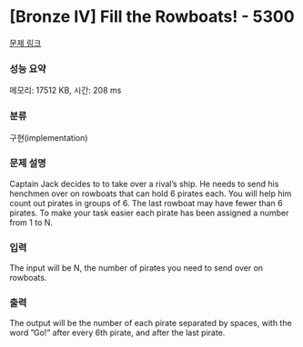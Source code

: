 # [Bronze IV] Fill the Rowboats! - 5300 

[문제 링크](https://www.acmicpc.net/problem/5300) 

### 성능 요약

메모리: 17512 KB, 시간: 208 ms

### 분류

구현(implementation)

### 문제 설명

<p>Captain Jack decides to to take over a rival’s ship. He needs to send his henchmen over on rowboats that can hold 6 pirates each. You will help him count out pirates in groups of 6. The last rowboat may have fewer than 6 pirates. To make your task easier each pirate has been assigned a number from 1 to N.</p>

### 입력 

 <p>The input will be N, the number of pirates you need to send over on rowboats.</p>

### 출력 

 <p>The output will be the number of each pirate separated by spaces, with the word ”Go!” after every 6th pirate, and after the last pirate.</p>

